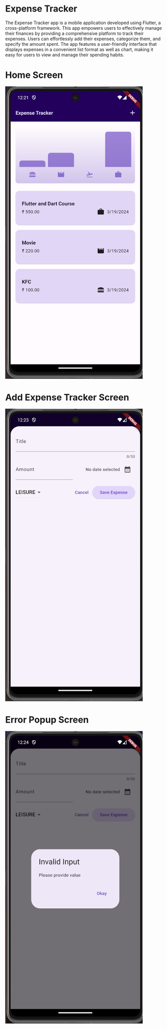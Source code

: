 # Expense Tracker

The Expense Tracker app is a mobile application developed using Flutter, a cross-platform framework. This app empowers users to effectively manage their finances by providing a comprehensive platform to track their expenses. Users can effortlessly add their expenses, categorize them, and specify the amount spent. The app features a user-friendly interface that displays expenses in a convenient list format as well as chart, making it easy for users to view and manage their spending habits.

# Home Screen

![alt text](https://github.com/Ramkumar9944/Expense-Tracker-App/blob/main/Expense%20Tracker%20Home%20Screen.png)

# Add Expense Tracker Screen

![alt text](https://github.com/Ramkumar9944/Expense-Tracker-App/blob/main/Add%20Expense%20Tracker%20Screen.png)

# Error Popup Screen

![alt text](https://github.com/Ramkumar9944/Expense-Tracker-App/blob/main/Error%20popup%20screen.png)
